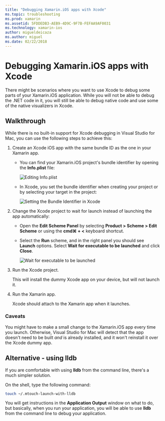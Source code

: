 ```yaml
---
title: "Debugging Xamarin.iOS apps with Xcode"
ms.topic: troubleshooting
ms.prod: xamarin
ms.assetid: 5FDDEDB3-AEB9-4D9C-9F7B-FEFAA9AF0031
ms.technology: xamarin-ios
author: migueldeicaza
ms.author: miguel
ms.date: 02/22/2018
---
```

# Debugging Xamarin.iOS apps with Xcode

There might be scenarios where you want to use Xcode to debug some parts
of your Xamarin.iOS application. While you will not be able to debug the
.NET code in it, you will still be able to debug native code and use some
of the native visualizers in Xcode.

## Walkthrough

While there is no built-in support for Xcode debugging in Visual Studio
for Mac, you can use the following steps to achieve this:

1. Create an Xcode iOS app with the same bundle ID as the one in your
   Xamarin app.
   
    - You can find your Xamarin.iOS project's bundle identifier by
    opening the **Info.plist** file:

        ![Editing Info.plist](debugging-with-xcode-images/vsmac-infoplist.png "Editing Info.list")

    - In Xcode, you set the bundle identifier when creating your project or
    by selecting your target in the project:

        ![Setting the Bundle Identifier in Xcode](debugging-with-xcode-images/xcode-bundle.png "Setting the Bundle Identifier in Xcode")

2. Change the Xcode project to wait for launch instead of launching the app
   automatically:

    - Open the **Edit Scheme Panel** by selecting **Product >
    Scheme > Edit Scheme** or using the **cmd⌘ + <** keyboard shortcut.

    - Select the **Run** scheme, and in the right panel you should see
    **Launch** options. Select **Wait for executable to be launched** and
    click **Close**.

        ![Wait for executable to be launched](debugging-with-xcode-images/xcode-schemes.png "Wait for executable to be launched")

3. Run the Xcode project.

    This will install the dummy Xcode app on your device, but will not
    launch it.

4. Run the Xamarin app.

    Xcode should attach to the Xamarin app when it launches.

### Caveats

You might have to make a small change to the Xamarin.iOS app every time you
launch. Otherwise, Visual Studio for Mac will detect that the app doesn't
need to be built *and* is already installed, and it won't reinstall it over 
the Xcode dummy app.

## Alternative - using lldb

If you are comfortable with using **lldb** from the command line, there's
a much simpler solution.

On the shell, type the following command:

```bash
touch ~/.mtouch-launch-with-lldb
```

You will get instructions in the **Application Output** window on what to
do, but basically, when you run your application, you will be able to use
**lldb** from the command line to debug your application.
